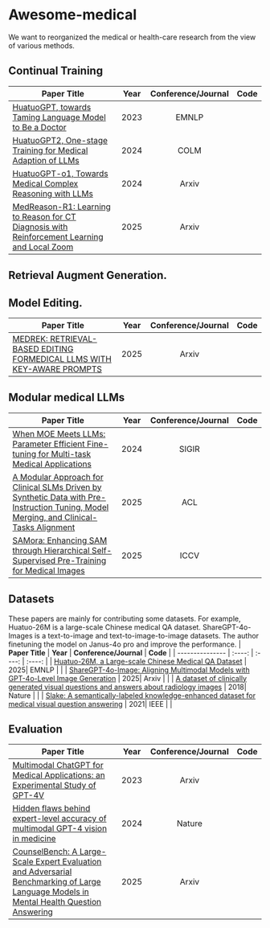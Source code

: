 # Awesome-medical

We want to reorganized the medical or health-care research from the view of various methods. 


## Continual Training

| **Paper Title** | **Year** | **Conference/Journal** | **Code** |
| --------------- | :----: | :----: | :----: |
| [HuatuoGPT, towards Taming Language Model to Be a Doctor](https://arxiv.org/abs/2305.15075) | 2023 |  EMNLP | |
| [HuatuoGPT2, One-stage Training for Medical Adaption of LLMs](https://arxiv.org/abs/2305.15075) | 2024 |  COLM | |
| [HuatuoGPT-o1, Towards Medical Complex Reasoning with LLMs](https://arxiv.org/abs/2412.18925) | 2024 |  Arxiv | |
| [MedReason-R1: Learning to Reason for CT Diagnosis with Reinforcement Learning and Local Zoom](https://arxiv.org/abs/2505.10717) | 2025 |  Arxiv | |


## Retrieval Augment Generation. 

## Model Editing. 

| **Paper Title** | **Year** | **Conference/Journal** | **Code** |
| --------------- | :----: | :----: | :----: |
| [MEDREK: RETRIEVAL-BASED EDITING FORMEDICAL LLMS WITH KEY-AWARE PROMPTS](https://arxiv.org/pdf/2510.13500) | 2025 |  Arxiv | |

## Modular medical LLMs

| **Paper Title** | **Year** | **Conference/Journal** | **Code** |
| --------------- | :----: | :----: | :----: |
| [When MOE Meets LLMs: Parameter Efficient Fine-tuning for Multi-task Medical Applications](https://arxiv.org/abs/2310.18339) | 2024 |  SIGIR | |
| [A Modular Approach for Clinical SLMs Driven by Synthetic Data with Pre-Instruction Tuning, Model Merging, and Clinical-Tasks Alignment](https://arxiv.org/pdf/2505.10717) | 2025 |  ACL | |
| [SAMora: Enhancing SAM through Hierarchical Self-Supervised Pre-Training for Medical Images](https://openaccess.thecvf.com/content/ICCV2025/papers/Chen_SAMora_Enhancing_SAM_through_Hierarchical_Self-Supervised_Pre-Training_for_Medical_Images_ICCV_2025_paper.pdf) | 2025 |  ICCV | |



## Datasets

These papers are mainly for contributing some datasets. For example, Huatuo-26M is a large-scale Chinese medical QA dataset. ShareGPT-4o-Images is a text-to-image and text-to-image-to-image datasets. The author finetuning the model on Janus-4o pro and improve the performance.
| **Paper Title** | **Year** | **Conference/Journal** | **Code** |
| --------------- | :----: | :----: | :----: |
| [Huatuo-26M, a Large-scale Chinese Medical QA Dataset](https://arxiv.org/abs/2305.01526) | 2025|  EMNLP | |
| [ShareGPT-4o-Image: Aligning Multimodal Models with GPT-4o-Level Image Generation](https://arxiv.org/pdf/2506.18095) | 2025|  Arxiv | |
| [A dataset of clinically generated visual questions and answers about radiology images](https://www.nature.com/articles/sdata2018251.pdf) | 2018| Nature | |
| [Slake: A semantically-labeled knowledge-enhanced dataset for medical visual question answering](https://ieeexplore.ieee.org/stamp/stamp.jsp?arnumber=9434010) | 2021| IEEE | |

## Evaluation

| **Paper Title** | **Year** | **Conference/Journal** | **Code** |
| --------------- | :----: | :----: | :----: |
| [Multimodal ChatGPT for Medical Applications: an Experimental Study of GPT-4V](https://arxiv.org/pdf/2310.19061) | 2023|  Arxiv | |
| [Hidden flaws behind expert-level accuracy of multimodal GPT-4 vision in medicine](https://www.nature.com/articles/s41746-024-01185-7.pdf) | 2024| Nature | |
| [CounselBench: A Large-Scale Expert Evaluation and Adversarial Benchmarking of Large Language Models in Mental Health Question Answering](https://arxiv.org/abs/2506.08584) | 2025|  Arxiv | |







